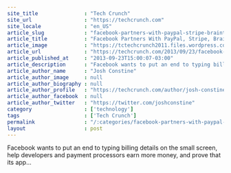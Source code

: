 ```yaml
---
site_title               : "Tech Crunch"
site_url                 : "https://techcrunch.com"
site_locale              : "en_US"
article_slug             : "facebook-partners-with-paypal-stripe-braintree-to-autofill-billing-info-in-mobile-commerce-apps"
article_title            : "Facebook Partners With PayPal, Stripe, Braintree To Autofill Billing Info In Mobile Commerce Apps"
article_image            : "https://tctechcrunch2011.files.wordpress.com/2013/09/mosaic-autofill.png?w=640&h=400&crop=1"
article_url              : "https://techcrunch.com/2013/09/23/facebook-partners-with-paypal-stripe-braintree-to-autofill-billing-info-in-mobile-commerce-apps/"
article_published_at     : "2013-09-23T15:00:07-03:00"
article_description      : "Facebook wants to put an end to typing billing details on the small screen, help developers and payment processors earn more money, and prove that its app..."
article_author_name      : "Josh Constine"
article_author_image     : null
article_author_biography : null
article_author_profile   : "https://techcrunch.com/author/josh-constine/"
article_author_facebook  : null
article_author_twitter   : "https://twitter.com/joshconstine"
category                 : ['technology']
tags                     : ['Tech Crunch']
permalink                : "/:categories/facebook-partners-with-paypal-stripe-braintree-to-autofill-billing-info-in-mobile-commerce-apps/"
layout                   : post
---
```


Facebook wants to put an end to typing billing details on the small screen, help developers and payment processors earn more money, and prove that its app...
